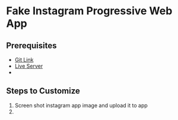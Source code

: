 # Fake Instagram Progressive Web App

## Prerequisites 

* [Git Link](https://product.hubspot.com/blog/git-and-github-tutorial-for-beginners)
* [Live Server](https://www.npmjs.com/package/live-server)
* []()

## Steps to Customize
1. Screen shot instagram app image and upload it to app
2. 
